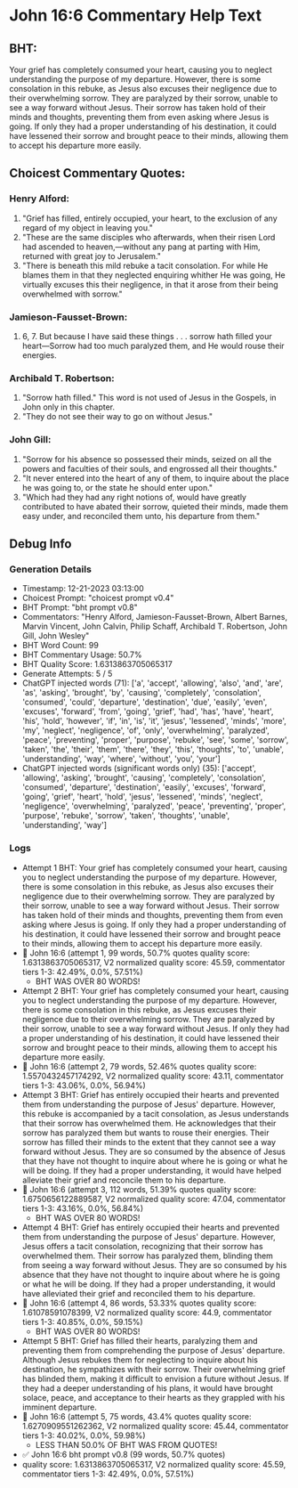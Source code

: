 # John 16:6 Commentary Help Text

## BHT:
Your grief has completely consumed your heart, causing you to neglect understanding the purpose of my departure. However, there is some consolation in this rebuke, as Jesus also excuses their negligence due to their overwhelming sorrow. They are paralyzed by their sorrow, unable to see a way forward without Jesus. Their sorrow has taken hold of their minds and thoughts, preventing them from even asking where Jesus is going. If only they had a proper understanding of his destination, it could have lessened their sorrow and brought peace to their minds, allowing them to accept his departure more easily.

## Choicest Commentary Quotes:
### Henry Alford:
1. "Grief has filled, entirely occupied, your heart, to the exclusion of any regard of my object in leaving you."
2. "These are the same disciples who afterwards, when their risen Lord had ascended to heaven,—without any pang at parting with Him, returned with great joy to Jerusalem."
3. "There is beneath this mild rebuke a tacit consolation. For while He blames them in that they neglected enquiring whither He was going, He virtually excuses this their negligence, in that it arose from their being overwhelmed with sorrow."

### Jamieson-Fausset-Brown:
1. 6, 7. But because I have said these
	things . . . sorrow hath filled your heart—Sorrow had too much
	paralyzed them, and He would rouse their energies.


### Archibald T. Robertson:
1. "Sorrow hath filled." This word is not used of Jesus in the Gospels, in John only in this chapter.
2. "They do not see their way to go on without Jesus." 


### John Gill:
1. "Sorrow for his absence so possessed their minds, seized on all the powers and faculties of their souls, and engrossed all their thoughts." 
2. "It never entered into the heart of any of them, to inquire about the place he was going to, or the state he should enter upon."
3. "Which had they had any right notions of, would have greatly contributed to have abated their sorrow, quieted their minds, made them easy under, and reconciled them unto, his departure from them."


## Debug Info
### Generation Details
- Timestamp: 12-21-2023 03:13:00
- Choicest Prompt: "choicest prompt v0.4"
- BHT Prompt: "bht prompt v0.8"
- Commentators: "Henry Alford, Jamieson-Fausset-Brown, Albert Barnes, Marvin Vincent, John Calvin, Philip Schaff, Archibald T. Robertson, John Gill, John Wesley"
- BHT Word Count: 99
- BHT Commentary Usage: 50.7%
- BHT Quality Score: 1.6313863705065317
- Generate Attempts: 5 / 5
- ChatGPT injected words (71):
	['a', 'accept', 'allowing', 'also', 'and', 'are', 'as', 'asking', 'brought', 'by', 'causing', 'completely', 'consolation', 'consumed', 'could', 'departure', 'destination', 'due', 'easily', 'even', 'excuses', 'forward', 'from', 'going', 'grief', 'had', 'has', 'have', 'heart', 'his', 'hold', 'however', 'if', 'in', 'is', 'it', 'jesus', 'lessened', 'minds', 'more', 'my', 'neglect', 'negligence', 'of', 'only', 'overwhelming', 'paralyzed', 'peace', 'preventing', 'proper', 'purpose', 'rebuke', 'see', 'some', 'sorrow', 'taken', 'the', 'their', 'them', 'there', 'they', 'this', 'thoughts', 'to', 'unable', 'understanding', 'way', 'where', 'without', 'you', 'your']
- ChatGPT injected words (significant words only) (35):
	['accept', 'allowing', 'asking', 'brought', 'causing', 'completely', 'consolation', 'consumed', 'departure', 'destination', 'easily', 'excuses', 'forward', 'going', 'grief', 'heart', 'hold', 'jesus', 'lessened', 'minds', 'neglect', 'negligence', 'overwhelming', 'paralyzed', 'peace', 'preventing', 'proper', 'purpose', 'rebuke', 'sorrow', 'taken', 'thoughts', 'unable', 'understanding', 'way']

### Logs
- Attempt 1 BHT: Your grief has completely consumed your heart, causing you to neglect understanding the purpose of my departure. However, there is some consolation in this rebuke, as Jesus also excuses their negligence due to their overwhelming sorrow. They are paralyzed by their sorrow, unable to see a way forward without Jesus. Their sorrow has taken hold of their minds and thoughts, preventing them from even asking where Jesus is going. If only they had a proper understanding of his destination, it could have lessened their sorrow and brought peace to their minds, allowing them to accept his departure more easily.
- 🔄 John 16:6 (attempt 1, 99 words, 50.7% quotes quality score: 1.6313863705065317, V2 normalized quality score: 45.59, commentator tiers 1-3: 42.49%, 0.0%, 57.51%) 
	- BHT WAS OVER 80 WORDS!
- Attempt 2 BHT: Your grief has completely consumed your heart, causing you to neglect understanding the purpose of my departure. However, there is some consolation in this rebuke, as Jesus excuses their negligence due to their overwhelming sorrow. They are paralyzed by their sorrow, unable to see a way forward without Jesus. If only they had a proper understanding of his destination, it could have lessened their sorrow and brought peace to their minds, allowing them to accept his departure more easily.
- 🔄 John 16:6 (attempt 2, 79 words, 52.46% quotes quality score: 1.5570432457174292, V2 normalized quality score: 43.11, commentator tiers 1-3: 43.06%, 0.0%, 56.94%)
- Attempt 3 BHT: Grief has entirely occupied their hearts and prevented them from understanding the purpose of Jesus' departure. However, this rebuke is accompanied by a tacit consolation, as Jesus understands that their sorrow has overwhelmed them. He acknowledges that their sorrow has paralyzed them but wants to rouse their energies. Their sorrow has filled their minds to the extent that they cannot see a way forward without Jesus. They are so consumed by the absence of Jesus that they have not thought to inquire about where he is going or what he will be doing. If they had a proper understanding, it would have helped alleviate their grief and reconcile them to his departure.
- 🔄 John 16:6 (attempt 3, 112 words, 51.39% quotes quality score: 1.6750656122889587, V2 normalized quality score: 47.04, commentator tiers 1-3: 43.16%, 0.0%, 56.84%) 
	- BHT WAS OVER 80 WORDS!
- Attempt 4 BHT: Grief has entirely occupied their hearts and prevented them from understanding the purpose of Jesus' departure. However, Jesus offers a tacit consolation, recognizing that their sorrow has overwhelmed them. Their sorrow has paralyzed them, blinding them from seeing a way forward without Jesus. They are so consumed by his absence that they have not thought to inquire about where he is going or what he will be doing. If they had a proper understanding, it would have alleviated their grief and reconciled them to his departure.
- 🔄 John 16:6 (attempt 4, 86 words, 53.33% quotes quality score: 1.61078591078399, V2 normalized quality score: 44.9, commentator tiers 1-3: 40.85%, 0.0%, 59.15%) 
	- BHT WAS OVER 80 WORDS!
- Attempt 5 BHT: Grief has filled their hearts, paralyzing them and preventing them from comprehending the purpose of Jesus' departure. Although Jesus rebukes them for neglecting to inquire about his destination, he sympathizes with their sorrow. Their overwhelming grief has blinded them, making it difficult to envision a future without Jesus. If they had a deeper understanding of his plans, it would have brought solace, peace, and acceptance to their hearts as they grappled with his imminent departure.
- 🔄 John 16:6 (attempt 5, 75 words, 43.4% quotes quality score: 1.6270909551262362, V2 normalized quality score: 45.44, commentator tiers 1-3: 40.02%, 0.0%, 59.98%) 
	- LESS THAN 50.0% OF BHT WAS FROM QUOTES!
- ✅ John 16:6 bht prompt v0.8 (99 words, 50.7% quotes)
- quality score: 1.6313863705065317, V2 normalized quality score: 45.59, commentator tiers 1-3: 42.49%, 0.0%, 57.51%)
